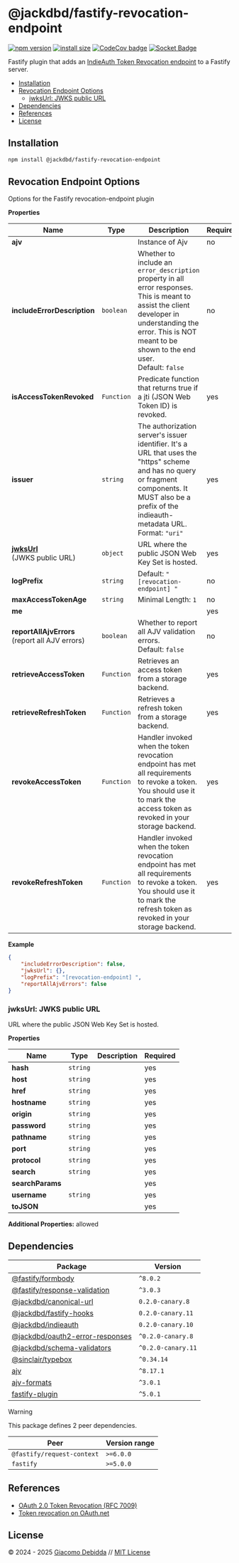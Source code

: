 # @jackdbd/fastify-revocation-endpoint

[![npm version](https://badge.fury.io/js/@jackdbd%2Ffastify-revocation-endpoint.svg)](https://badge.fury.io/js/@jackdbd%2Ffastify-revocation-endpoint)
[![install size](https://packagephobia.com/badge?p=@jackdbd/fastify-revocation-endpoint)](https://packagephobia.com/result?p=@jackdbd/fastify-revocation-endpoint)
[![CodeCov badge](https://codecov.io/gh/jackdbd/rapido/graph/badge.svg?token=BpFF8tmBYS)](https://app.codecov.io/gh/jackdbd/rapido?flags%5B0%5D=fastify-revocation-endpoint)
[![Socket Badge](https://socket.dev/api/badge/npm/package/@jackdbd/fastify-revocation-endpoint)](https://socket.dev/npm/package/@jackdbd/fastify-revocation-endpoint)

Fastify plugin that adds an [IndieAuth Token Revocation endpoint](https://indieauth.spec.indieweb.org/#token-revocation) to a Fastify server.

- [Installation](#installation)
- [Revocation Endpoint Options](#revocation-endpoint-options)
  - [jwksUrl: JWKS public URL](#jwksurl-jwks-public-url)
- [Dependencies](#dependencies)
- [References](#references)
- [License](#license)

## Installation

```sh
npm install @jackdbd/fastify-revocation-endpoint
```

## Revocation Endpoint Options

Options for the Fastify revocation-endpoint plugin

**Properties**

|Name|Type|Description|Required|
|----|----|-----------|--------|
|**ajv**||Instance of Ajv<br/>|no|
|**includeErrorDescription**|`boolean`|Whether to include an `error_description` property in all error responses. This is meant to assist the client developer in understanding the error. This is NOT meant to be shown to the end user.<br/>Default: `false`<br/>|no|
|**isAccessTokenRevoked**|`Function`|Predicate function that returns true if a jti (JSON Web Token ID) is revoked.<br/>|yes|
|**issuer**|`string`|The authorization server's issuer identifier. It's a URL that uses the "https" scheme and has no query or fragment components. It MUST also be a prefix of the indieauth-metadata URL.<br/>Format: `"uri"`<br/>|yes|
|[**jwksUrl**](#jwksurl)<br/>(JWKS public URL)|`object`|URL where the public JSON Web Key Set is hosted.<br/>|yes|
|**logPrefix**|`string`|Default: `"[revocation-endpoint] "`<br/>|no|
|**maxAccessTokenAge**|`string`|Minimal Length: `1`<br/>|no|
|**me**|||yes|
|**reportAllAjvErrors**<br/>(report all AJV errors)|`boolean`|Whether to report all AJV validation errors.<br/>Default: `false`<br/>|no|
|**retrieveAccessToken**|`Function`|Retrieves an access token from a storage backend.<br/>|yes|
|**retrieveRefreshToken**|`Function`|Retrieves a refresh token from a storage backend.<br/>|yes|
|**revokeAccessToken**|`Function`|Handler invoked when the token revocation endpoint has met all requirements to revoke a token. You should use it to mark the access token as revoked in your storage backend.<br/>|yes|
|**revokeRefreshToken**|`Function`|Handler invoked when the token revocation endpoint has met all requirements to revoke a token. You should use it to mark the refresh token as revoked in your storage backend.<br/>|yes|

**Example**

```json
{
    "includeErrorDescription": false,
    "jwksUrl": {},
    "logPrefix": "[revocation-endpoint] ",
    "reportAllAjvErrors": false
}
```

<a name="jwksurl"></a>
### jwksUrl: JWKS public URL

URL where the public JSON Web Key Set is hosted.

**Properties**

|Name|Type|Description|Required|
|----|----|-----------|--------|
|**hash**|`string`||yes|
|**host**|`string`||yes|
|**href**|`string`||yes|
|**hostname**|`string`||yes|
|**origin**|`string`||yes|
|**password**|`string`||yes|
|**pathname**|`string`||yes|
|**port**|`string`||yes|
|**protocol**|`string`||yes|
|**search**|`string`||yes|
|**searchParams**|||yes|
|**username**|`string`||yes|
|**toJSON**|||yes|

**Additional Properties:** allowed  

## Dependencies

| Package | Version |
|---|---|
| [@fastify/formbody](https://www.npmjs.com/package/@fastify/formbody) | `^8.0.2` |
| [@fastify/response-validation](https://www.npmjs.com/package/@fastify/response-validation) | `^3.0.3` |
| [@jackdbd/canonical-url](https://www.npmjs.com/package/@jackdbd/canonical-url) | `0.2.0-canary.8` |
| [@jackdbd/fastify-hooks](https://www.npmjs.com/package/@jackdbd/fastify-hooks) | `0.2.0-canary.11` |
| [@jackdbd/indieauth](https://www.npmjs.com/package/@jackdbd/indieauth) | `0.2.0-canary.10` |
| [@jackdbd/oauth2-error-responses](https://www.npmjs.com/package/@jackdbd/oauth2-error-responses) | `^0.2.0-canary.8` |
| [@jackdbd/schema-validators](https://www.npmjs.com/package/@jackdbd/schema-validators) | `^0.2.0-canary.11` |
| [@sinclair/typebox](https://www.npmjs.com/package/@sinclair/typebox) | `^0.34.14` |
| [ajv](https://www.npmjs.com/package/ajv) | `^8.17.1` |
| [ajv-formats](https://www.npmjs.com/package/ajv-formats) | `^3.0.1` |
| [fastify-plugin](https://www.npmjs.com/package/fastify-plugin) | `^5.0.1` |

> [!WARNING]
> This package defines 2 peer dependencies.

| Peer | Version range |
|---|---|
| `@fastify/request-context` | `>=6.0.0` |
| `fastify` | `>=5.0.0` |

## References

- [OAuth 2.0 Token Revocation (RFC 7009)](https://www.rfc-editor.org/rfc/rfc7009.html)
- [Token revocation on OAuth.net](https://oauth.net/2/token-revocation/)

## License

&copy; 2024 - 2025 [Giacomo Debidda](https://www.giacomodebidda.com/) // [MIT License](https://spdx.org/licenses/MIT.html)
